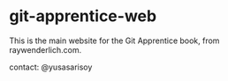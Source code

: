 # git-apprentice-web

This is the main website for the Git Apprentice book, from raywenderlich.com.

contact: @yusasarisoy
